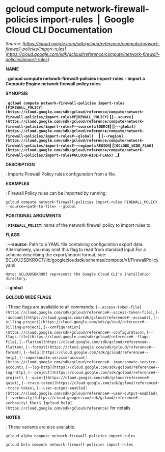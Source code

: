 # gcloud compute network-firewall-policies import-rules  |  Google Cloud CLI Documentation

*Source: [https://cloud.google.com/sdk/gcloud/reference/compute/network-firewall-policies/import-rules](https://cloud.google.com/sdk/gcloud/reference/compute/network-firewall-policies/import-rules)*

**NAME**

: **gcloud compute network-firewall-policies import-rules - import a Compute Engine network firewall policy rules**

**SYNOPSIS**

: **`gcloud compute network-firewall-policies import-rules` `[FIREWALL_POLICY](https://cloud.google.com/sdk/gcloud/reference/compute/network-firewall-policies/import-rules#FIREWALL_POLICY)` [`[--source](https://cloud.google.com/sdk/gcloud/reference/compute/network-firewall-policies/import-rules#--source)`=`SOURCE`] [`[--global](https://cloud.google.com/sdk/gcloud/reference/compute/network-firewall-policies/import-rules#--global)`     | `[--region](https://cloud.google.com/sdk/gcloud/reference/compute/network-firewall-policies/import-rules#--region)`=`REGION`] [`[GCLOUD_WIDE_FLAG](https://cloud.google.com/sdk/gcloud/reference/compute/network-firewall-policies/import-rules#GCLOUD-WIDE-FLAGS) …`]**

**DESCRIPTION**

: Imports Firewall Policy rules configuration from a file.

**EXAMPLES**

: Firewall Policy rules can be imported by running:

```
gcloud compute network-firewall-policies import-rules FIREWALL_POLICY --source=<path-to-file> --global
```

**POSITIONAL ARGUMENTS**

: **`FIREWALL_POLICY`**:
name of the network firewall policy to import rules to.

**FLAGS**

: **--source**:
Path to a YAML file containing configuration export data. Alternatively, you may
omit this flag to read from standard input.For a schema describing the
export/import format, see:
$CLOUDSDKROOT/lib/googlecloudsdk/schemas/compute/v1/FirewallPolicy.yaml.

```
Note: $CLOUDSDKROOT represents the Google Cloud CLI's installation directory.
```

**--global**

**GCLOUD WIDE FLAGS**

: These flags are available to all commands: `[--access-token-file](https://cloud.google.com/sdk/gcloud/reference#--access-token-file)`,
`[--account](https://cloud.google.com/sdk/gcloud/reference#--account)`, `[--billing-project](https://cloud.google.com/sdk/gcloud/reference#--billing-project)`,
`[--configuration](https://cloud.google.com/sdk/gcloud/reference#--configuration)`,
`[--flags-file](https://cloud.google.com/sdk/gcloud/reference#--flags-file)`,
`[--flatten](https://cloud.google.com/sdk/gcloud/reference#--flatten)`, `[--format](https://cloud.google.com/sdk/gcloud/reference#--format)`, `[--help](https://cloud.google.com/sdk/gcloud/reference#--help)`, `[--impersonate-service-account](https://cloud.google.com/sdk/gcloud/reference#--impersonate-service-account)`,
`[--log-http](https://cloud.google.com/sdk/gcloud/reference#--log-http)`,
`[--project](https://cloud.google.com/sdk/gcloud/reference#--project)`, `[--quiet](https://cloud.google.com/sdk/gcloud/reference#--quiet)`, `[--trace-token](https://cloud.google.com/sdk/gcloud/reference#--trace-token)`, `[--user-output-enabled](https://cloud.google.com/sdk/gcloud/reference#--user-output-enabled)`,
`[--verbosity](https://cloud.google.com/sdk/gcloud/reference#--verbosity)`.
Run `$ [gcloud help](https://cloud.google.com/sdk/gcloud/reference)` for details.

**NOTES**

: These variants are also available:

```
gcloud alpha compute network-firewall-policies import-rules
```

```
gcloud beta compute network-firewall-policies import-rules
```